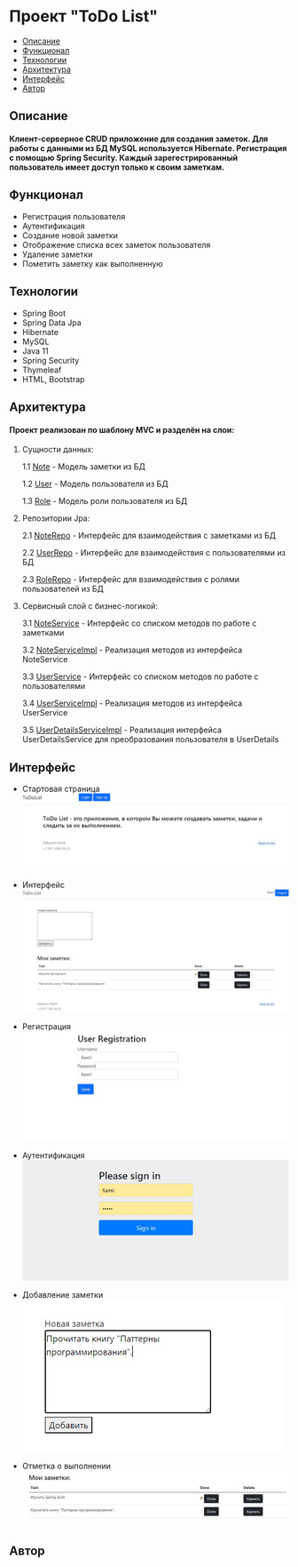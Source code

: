 <h1>Проект "ToDo List"</h1>
<ul>
  <li><a href="#description">Описание</a></li>
  <li><a href="#functionality">Функционал</a></li>
  <li><a href="#tehnologies">Технологии</a></li>
  <li><a href="#architecture">Архитектура</a></li>
  <li><a href="#interface">Интерфейс</a></li>
  <li><a href="#author">Автор</a></li>
</ul>
<h2><a name="description">Описание</a></h2>
  <h4>Клиент-серверное CRUD приложение для создания заметок. Для работы с данными из БД MySQL используется Hibernate. Регистрация с помощью Spring Security. Каждый зарегестрированный пользователь имеет доступ только к своим заметкам.</h4>
<h2><a name="functionality">Функционал</a></h2>
  <ul>
    <li>Регистрация пользователя</li>
    <li>Аутентификация</li>
    <li>Создание новой заметки</li>
    <li>Отображение списка всех заметок пользователя</li>
    <li>Удаление заметки</li>
    <li>Пометить заметку как выполненную</li>
  </ul>
<h2><a name="tehnologies">Технологии</a></h2>
  <ul>
    <li>Spring Boot</li>
    <li>Spring Data Jpa</li>
    <li>Hibernate</li>
    <li>MySQL</li>
    <li>Java 11</li>
    <li>Spring Security</li>
    <li>Thymeleaf</li>
    <li>HTML, Bootstrap</li>
  </ul>
<h2><a name="architecture">Архитектура</a></h2>
  <h4>Проект реализован по шаблону MVC и разделён на слои:</h4>
  <ol>
    <li>
      <p>Сущности данных:</p>
      <p>1.1 <a href="https://github.com/Garomir/ToDoList/blob/main/src/main/java/com/ramich/ToDoList/entities/Note.java">Note</a> - Модель заметки из БД</p>
      <p>1.2 <a href="https://github.com/Garomir/ToDoList/blob/main/src/main/java/com/ramich/ToDoList/entities/User.java">User</a> - Модель пользователя из БД</p>
      <p>1.3 <a href="https://github.com/Garomir/ToDoList/blob/main/src/main/java/com/ramich/ToDoList/entities/Role.java">Role</a> - Модель роли пользователя из БД</p>
    </li>
    <li>
      <p>Репозитории Jpa:</p>
      <p>2.1 <a href="https://github.com/Garomir/ToDoList/blob/main/src/main/java/com/ramich/ToDoList/repos/NoteRepo.java">NoteRepo</a> - Интерфейс для взаимодействия с заметками из БД</p>
      <p>2.2 <a href="https://github.com/Garomir/ToDoList/blob/main/src/main/java/com/ramich/ToDoList/repos/UserRepo.java">UserRepo</a> - Интерфейс для взаимодействия с пользователями из БД</p>
      <p>2.3 <a href="https://github.com/Garomir/ToDoList/blob/main/src/main/java/com/ramich/ToDoList/repos/RoleRepo.java">RoleRepo</a> - Интерфейс для взаимодействия с ролями пользователей из БД</p>
    </li>
    <li>
      <p>Сервисный слой с бизнес-логикой:</p>
      <p>3.1 <a href="https://github.com/Garomir/ToDoList/blob/main/src/main/java/com/ramich/ToDoList/services/NoteService.java">NoteService</a> - Интерфейс со списком методов по работе с заметками</p>
      <p>3.2 <a href="https://github.com/Garomir/ToDoList/blob/main/src/main/java/com/ramich/ToDoList/services/NoteServiceImpl.java">NoteServiceImpl</a> - Реализация методов из интерфейса NoteService</p>
      <p>3.3 <a href="https://github.com/Garomir/ToDoList/blob/main/src/main/java/com/ramich/ToDoList/services/UserService.java">UserService</a> - Интерфейс со списком методов по работе с пользователями</p>
      <p>3.4 <a href="https://github.com/Garomir/ToDoList/blob/main/src/main/java/com/ramich/ToDoList/services/UserServiceImpl.java">UserServiceImpl</a> - Реализация методов из интерфейса UserService</p>
      <p>3.5 <a href="https://github.com/Garomir/ToDoList/blob/main/src/main/java/com/ramich/ToDoList/services/UserDetailsServiceImpl.java">UserDetailsServiceImpl</a> - Реализация интерфейса UserDetailsService для преобразования пользователя в UserDetails</p>
    </li>
  </ol>
<h2><a name="interface">Интерфейс</a></h2>
  <ul>
    <li>
      <p>Стартовая страница</br>
        <a href="https://github.com/Garomir/ToDoList/blob/main/img/home.JPG">
          <img src="https://github.com/Garomir/ToDoList/blob/main/img/home.JPG" alt="ScreenShot" style="max-width: 100%;">
        </a>
      </p>  
    </li>
    <li>
      <p>Интерфейс</br>
        <a href="https://github.com/Garomir/ToDoList/blob/main/img/interface.JPG">
          <img src="https://github.com/Garomir/ToDoList/blob/main/img/interface.JPG" alt="ScreenShot" style="max-width: 100%;">
        </a>
      </p>  
    </li>
    <li>
      <p>Регистрация</br>
        <a href="https://github.com/Garomir/ToDoList/blob/main/img/registration.JPG">
          <img src="https://github.com/Garomir/ToDoList/blob/main/img/registration.JPG" alt="ScreenShot" style="max-width: 100%;">
        </a>
      </p>  
    </li>
    <li>
      <p>Аутентификация</br>
        <a href="https://github.com/Garomir/ToDoList/blob/main/img/login.JPG">
          <img src="https://github.com/Garomir/ToDoList/blob/main/img/login.JPG" alt="ScreenShot" style="max-width: 100%;">
        </a>
      </p>
    </li>
    <li>
      <p>Добавление заметки</br>
        <a href="https://github.com/Garomir/ToDoList/blob/main/img/addnote.JPG">
          <img src="https://github.com/Garomir/ToDoList/blob/main/img/addnote.JPG" alt="ScreenShot" style="max-width: 100%;">
        </a>
      </p>
    </li>
    <li>
      <p>Отметка о выполнении</br>
        <a href="https://github.com/Garomir/ToDoList/blob/main/img/setdone.JPG">
          <img src="https://github.com/Garomir/ToDoList/blob/main/img/setdone.JPG" alt="ScreenShot" style="max-width: 100%;">
        </a>
      </p>
    </li>
  </ul>
<h2><a name="author">Автор</a></h2>
